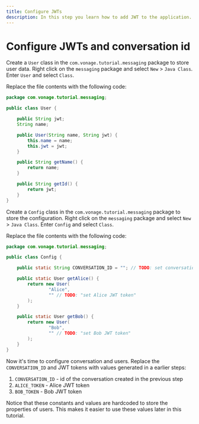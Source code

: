 ```yaml
---
title: Configure JWTs
description: In this step you learn how to add JWT to the application.
---
```


# Configure JWTs and conversation id

Create a `User` class in the `com.vonage.tutorial.messaging` package to store user data. Right click on the `messaging` package and select `New` > `Java Class`. Enter `User` and select `Class`.

Replace the file contents with the following code:

```java
package com.vonage.tutorial.messaging;

public class User {

    public String jwt;
    String name;

    public User(String name, String jwt) {
        this.name = name;
        this.jwt = jwt;
    }

    public String getName() {
        return name;
    }

    public String getId() {
        return jwt;
    }
}
```

Create a `Config` class in the `com.vonage.tutorial.messaging` package to store the configuration. Right click on the `messaging` package and select `New` > `Java Class`. Enter `Config` and select `Class`.

Replace the file contents with the following code:

```java
package com.vonage.tutorial.messaging;

public class Config {

    public static String CONVERSATION_ID = ""; // TODO: set conversation Id

    public static User getAlice() {
        return new User(
                "Alice",
                "" // TODO: "set Alice JWT token"
        );
    }

    public static User getBob() {
        return new User(
                "Bob",
                "" // TODO: "set Bob JWT token"
        );
    }
}
```


Now it's time to configure conversation and users. Replace the `CONVERSATION_ID` and JWT tokens with values generated in a earlier steps:

1. `CONVERSATION_ID` - id of the conversation created in the previous step
2. `ALICE_TOKEN` - Alice JWT token
3. `BOB_TOKEN` - Bob JWT token

Notice that these constants and values are hardcoded to store the properties of users. This makes it easier to use these values later in this tutorial.